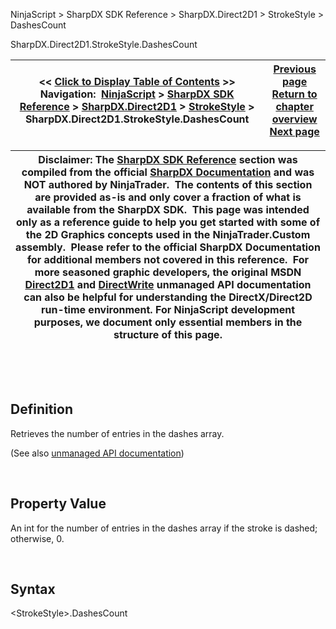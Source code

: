 ﻿


NinjaScript \> SharpDX SDK Reference \> SharpDX.Direct2D1 \> StrokeStyle \> DashesCount






















SharpDX.Direct2D1\.StrokeStyle.DashesCount







| \<\< [Click to Display Table of Contents](sharpdx_direct2d1_strokestyle_dashescount.md) \>\> **Navigation:**     [NinjaScript](ninjascript-1.md) \> [SharpDX SDK Reference](sharpdx_sdk_reference-1.md) \> [SharpDX.Direct2D1](sharpdx_direct2d1-1.md) \> [StrokeStyle](sharpdx_direct2d1_strokestyle-1.md) \> SharpDX.Direct2D1\.StrokeStyle.DashesCount | [Previous page](sharpdx_direct2d1_strokestyle_dashcap-1.md) [Return to chapter overview](sharpdx_direct2d1_strokestyle-1.md) [Next page](sharpdx_direct2d1_strokestyle_dashoffset-1.md) |
| --- | --- |













| Disclaimer: The [SharpDX SDK Reference](sharpdx_sdk_reference-1.md) section was compiled from the official [SharpDX Documentation](http://sharpdx.org/) and was NOT authored by NinjaTrader.  The contents of this section are provided as\-is and only cover a fraction of what is available from the SharpDX SDK.  This page was intended only as a reference guide to help you get started with some of the 2D Graphics concepts used in the NinjaTrader.Custom assembly.  Please refer to the official SharpDX Documentation for additional members not covered in this reference.  For more seasoned graphic developers, the original MSDN [Direct2D1](https://msdn.microsoft.com/en-us/library/windows/desktop/dd370990.aspx) and [DirectWrite](https://msdn.microsoft.com/en-us/library/windows/desktop/dd368038.aspx) unmanaged API documentation can also be helpful for understanding the DirectX/Direct2D run\-time environment. For NinjaScript development purposes, we document only essential members in the structure of this page. |
| --- |



 


 


## Definition


Retrieves the number of entries in the dashes array. 


(See also [unmanaged API documentation](https://msdn.microsoft.com/en-us/library/dd372232.aspx))


 


## Property Value


An int for the number of entries in the dashes array if the stroke is dashed; otherwise, 0\.


 


## Syntax


\<StrokeStyle\>.DashesCount








